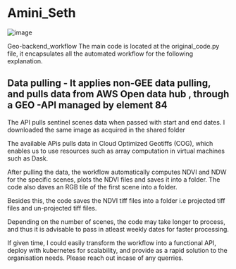 # Amini_Seth
![image](https://github.com/sethgis/Amini_Seth/assets/50513411/67048f4c-111d-4672-b38d-f9beb5481adf)

Geo-backend_workflow
The main code is located at the original_code.py file, it encapsulates all the automated workflow for the following explanation.
## Data pulling - It applies non-GEE data pulling, and pulls data from AWS Open data hub , through a GEO -API managed by element 84
The API pulls sentinel scenes data when passed with start and end dates. I downloaded the same image as acquired in the shared folder

The available APis pulls data in Cloud Optimized Geotiffs (COG), which enables us to use resources such as array computation in virtual machines such as Dask.

After pulling the data, the workflow automatically computes NDVI and NDW for the specific scenes, plots the NDVI files and saves it into a folder.
The code also daves an RGB tile of the first scene into a folder.

Besides this, the code saves the NDVI tiff files into a folder i.e projected tiff files and un-projected tiff files.

Depending on the number of scenes, the code may take longer to process, and thus it is advisable to pass in atleast weekly dates for faster processing.

If given time, I could easily transform the workflow into a functional API, deploy with kubernetes for scalability, and provide as a rapid solution to the organisation 
needs. Please reach out incase of any querries.
